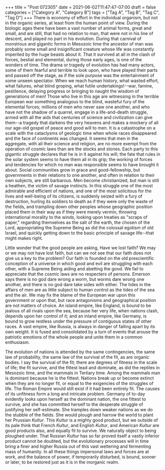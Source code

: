 +++
title = "Post 072305"
date = 2021-06-02T11:47:47-07:00
draft = false
categories = ["Category A", "Category B"]
tags = ["Tag A", "Tag B", "Tag C", "Tag D"]
+++
There is economy of effort in the individual organism, but not in the organic series, at least from the human point of view. During the biologic ages there have been a vast number of animal forms, great and small, and are still, that had no relation to man, that were not in his line of descent, and played no part in his evolution. During that carnival of monstrous and gigantic forms in Mesozoic time the ancestor of man was probably some small and insignificant creature whose life was constantly imperiled by the huge beasts about it. That it survived at all in the clash of forces, bestial and elemental, during those early ages, is one of the wonders of time. The drama or tragedy of evolution has had many actors, some of them fearful and terrible to look upon, who have played their parts and passed off the stage, as if the sole purpose was the entertainment of some unseen spectator. When we reach human history, what wasted effort, what failures, what blind groping, what futile undertakings!--war, famine, pestilence, delaying progress or bringing to naught the wisdom of generations of men! Those who live in this age are witnessing in the terrible European war something analogous to the blind, wasteful fury of the elemental forces; millions of men who never saw one another, and who have not the shadow of a quarrel, engage in a life-and-death struggle, armed with all the aids that centuries of science and civilization can give them--a tragedy that darkens the very heavens and makes a mockery of all our age-old gospel of peace and good will to men. It is a catastrophe on a scale with the cataclysms of geologic time when whole races disappeared and the face of continents was changed. It seems that men in the aggregate, with all their science and religion, are no more exempt from the operation of cosmic laws than are the stocks and stones. Each party to this gigantic struggle declares that he is in it against his will; the fate that rules in the solar system seems to have them all in its grip; the working of forces and tendencies for which no man was responsible seems to have brought it about. Social communities grow in grace and good-fellowship, but governments in their relations to one another, and often in relation to their own subjects, are still barbarous. Men become christianized, but man is still a heathen, the victim of savage instincts. In this struggle one of the most admirable and efficient of nations, and one of the most solicitous for the lives and well-being of its citizens, is suddenly seized with a fury of destruction, hurling its soldiers to death as if they were only the waste of the fields, and trampling down other peoples whose geographic position placed them in their way as if they were merely vermin, throwing international morality to the winds, looking upon treaties as "scraps of paper," regarding themselves as the salt of the earth, the chosen of the Lord, appropriating the Supreme Being as did the colossal egotism of old Israel, and quickly getting down to the basic principle of savage life--that might makes right.

Little wonder that the good people are asking, Have we lost faith? We may or we may not have lost faith, but can we not see that our faith does not give us a key to the problem? Our faith is founded on the old prescientific conception of a universe in which good and evil are struggling with each other, with a Supreme Being aiding and abetting the good. We fail to appreciate that the cosmic laws are no respecters of persons. Emerson says there is no god dare wrong a worm, but worms dare wrong one another, and there is no god dare take sides with either. The tides in the affairs of men are as little subject to human control as the tides of the sea and the air. We may fix the blame of the European war upon this government or upon that, but race antagonisms and geographical position are not matters of choice. An island empire, like England, is bound to be jealous of all rivals upon the sea, because her very life, when nations clash, depends upon her control of it; and an inland empire, like Germany, is bound to grow restless under the pressure of contiguous states of other races. A vast empire, like Russia, is always in danger of falling apart by its own weight. It is fused and consolidated by a turn of events that arouse the patriotic emotions of the whole people and unite them in a common enthusiasm.

The evolution of nations is attended by the same contingencies, the same law of probability, the same law of the survival of the fit, as are organic bodies. I say the survival of the fit; there are degrees of fitness in the scale of life; the fit survive, and the fittest lead and dominate, as did the reptiles in Mesozoic time, and the mammals in Tertiary time. Among the mammals man is dominant because he is the fittest. Nations break up or become extinct when they are no longer fit, or equal to the exigencies of the struggles of life. The Roman Empire would still exist if it had been entirely fit. The causes of its unfitness form a long and intricate problem. Germany of to-day evidently looks upon herself as the dominant nation, the one fittest to survive, and she has committed herself to the desperate struggle of justifying her self-estimate. She tramples down weaker nations as we do the stubble of the fields. She would plough and harrow the world to plant her Prussian _Kultur_. This _Kultur_ is a mighty good product, but we outside of its pale think that French _Kultur_, and English _Kultur_, and American _Kultur_ are good products also, and equally fit to survive. We naturally object to being ploughed under. That Russian _Kultur_ has so far proved itself a vastly inferior product cannot be doubted, but the evolutionary processes will in time bring a finer and higher Russia out of this vast weltering and fermenting mass of humanity. In all these things impersonal laws and forces are at work, and the balance of power, if temporarily disturbed, is bound, sooner or later, to be restored just as it is in the inorganic realm.
